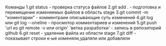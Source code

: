 Команды
1.git status - проверка статуса файлов
2.git add . - подготовка и перемещение изменяемых файлов в область stage
3.git commit -m "коментарии" - комментраии описывающие суть изменений
4.git log или git log --oneline - просмотор комментариев и изменений
5.git push 'url из git remote -v или origin' 'ветка разработки' - запись в репозиторий github
6.git reset - удаление файла из области stage
7.git diff - показывает строки к-ые изменяли,удаляли или добавляли
